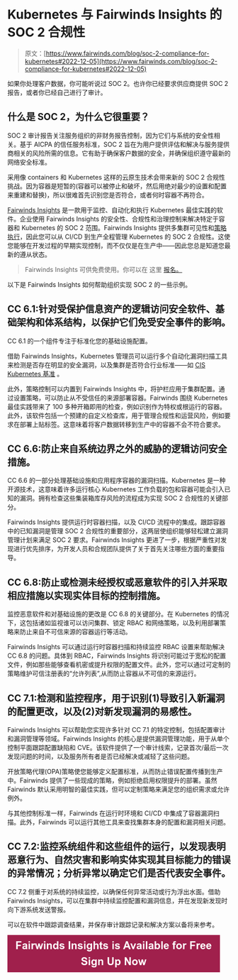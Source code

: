 # Kubernetes 与 Fairwinds Insights 的 SOC 2 合规性

> 原文：[https://www.fairwinds.com/blog/soc-2-compliance-for-kubernetes#2022-12-05](https://www.fairwinds.com/blog/soc-2-compliance-for-kubernetes#2022-12-05)

 如果你处理客户数据，你可能听说过 SOC 2。也许你已经要求供应商提供 SOC 2 报告，或者你已经自己进行了审计。

## 什么是 SOC 2，为什么它很重要？

SOC 2 审计报告关注服务组织的非财务报告控制，因为它们与系统的安全性相关。基于 AICPA 的信任服务标准，SOC 2 旨在为用户提供评估和解决与服务提供商相关的风险所需的信息。它有助于确保客户数据的安全，并确保组织遵守最新的网络安全标准。

采用像 containers 和 Kubernetes 这样的云原生技术会带来新的 SOC 2 合规性挑战。因为容器是短暂的(容器可以被停止和破坏，然后用绝对最少的设置和配置来重建和替换)，所以很难首先识别您是否符合，或者何时容器不再符合。

[Fairwinds Insights](/insights) 是一款用于监控、自动化和执行 Kubernetes 最佳实践的软件。企业使用 Fairwinds Insights 的安全性、合规性和治理控制来解决特定于容器和 Kubernetes 的 SOC 2 范围。Fairwinds Insights 提供多集群可见性和[策略执行](/kubernetes-policy-enforcement)，因此您可以从 CI/CD 到生产全程管理 Kubernetes 的 SOC 2 合规性。这使您能够在开发过程的早期实现控制，而不仅仅是在生产中——因此您总是知道您最新的遵从状态。

> Fairwinds Insights 可供免费使用。你可以在 这里 [报名。](https://www.fairwinds.com/coming-soon)

以下是 Fairwinds Insights 如何帮助组织实现 SOC 2 的一些示例。

## **CC 6.1:针对受保护信息资产的逻辑访问安全软件、基础架构和体系结构，以保护它们免受安全事件的影响。**

CC 6.1 的一个组件专注于标准化您的基础设施配置。

借助 Fairwinds Insights，Kubernetes 管理员可以运行多个自动化漏洞扫描工具来检测是否存在明显的安全漏洞，以及集群是否符合行业标准——如 [CIS Kubernetes 基准](https://www.cisecurity.org/benchmark/kubernetes/) 。

此外，策略控制可以内置到 Fairwinds Insights 中，将护栏应用于集群配置。通过设置策略，可以防止从不受信任的来源部署容器。Fairwinds 围绕 Kubernetes 最佳实践带来了 100 多种开箱即用的检查，例如识别作为特权或根运行的容器。此外，该软件包括一个预建的自定义检查库，用于管理合规性和运营风险，例如要求在部署上贴标签。这意味着将客户数据转移到生产中的容器不会不符合要求。

## **CC 6.6:防止来自系统边界之外的威胁的逻辑访问安全措施。**

CC 6.6 的一部分处理基础设施和应用程序容器的漏洞扫描。Kubernetes 是一种开源技术，这意味着许多运行核心 Kubernetes 工作负载的包和容器可能会引入已知的漏洞。拥有检查这些集装箱库存风险的流程成为实现 SOC 2 合规性的关键部分。

Fairwinds Insights 提供运行时容器扫描，以及 CI/CD 流程中的集成。跟踪容器中的已知漏洞是管理 SOC 2 合规性的重要部分，这两层使组织能够轻松建立漏洞管理计划来满足 SOC 2 要求。Fairwinds Insights 更进了一步，根据严重性对发现进行优先排序，为开发人员和合规团队提供了关于首先关注哪些方面的重要指导。

## **CC 6.8:防止或检测未经授权或恶意软件的引入并采取相应措施以实现实体目标的控制措施。**

监控恶意软件和对基础设施的更改是 CC 6.8 的关键部分。在 Kubernetes 的情况下，这包括诸如监视谁可以访问集群、锁定 RBAC 和网络策略，以及利用部署策略来防止来自不可信来源的容器运行等活动。

Fairwinds Insights 可以通过运行时容器扫描和持续监控 RBAC 设置来帮助解决 CC 6.8 的问题。具体到 RBAC，Fairwinds Insights 将识别可能过于宽松的配置文件，例如那些能够查看机密或提升权限的配置文件。此外，您可以通过可定制的策略维护可信注册表的“允许列表”,从而防止容器从不可信的来源运行。

## **CC 7.1:检测和监控程序，用于识别(1)导致引入新漏洞的配置更改，以及(2)对新发现漏洞的易感性。**

Fairwinds Insights 可以帮助您实现许多针对 CC 7.1 的特定控制，包括配置审计和漏洞管理等领域。Fairwinds Insights 的核心是提供漏洞管理功能，用于从单个控制平面跟踪配置缺陷和 CVE。该软件提供了一个审计线索，记录首次/最后一次发现问题的时间，以及服务所有者是否已经解决或减轻了这些问题。

开放策略代理(OPA)策略使您能够定义配置标准，从而防止错误配置传播到生产中。Fairwinds 提供了一些现成的策略，例如拒绝启用权限提升的部署。虽然 Fairwinds 默认采用明智的最佳实践，但可以定制策略来满足您的组织需求或允许例外。

与其他控制标准一样，Fairwinds 在运行时环境和 CI/CD 中集成了容器漏洞扫描。此外，Fairwinds 可以运行其他工具来查找集群本身的配置和漏洞相关问题。

## **CC 7.2:监控系统组件和这些组件的运行，以发现表明恶意行为、自然灾害和影响实体实现其目标能力的错误的异常情况；分析异常以确定它们是否代表安全事件。**

CC 7.2 侧重于对系统的持续监控，以确保任何异常活动或行为浮出水面。借助 Fairwinds Insights，可以在集群中持续监控配置和漏洞信息，并在发现新发现时向下游系统发送警报。

可以在软件中跟踪调查结果，并保存审计跟踪记录和解决方案以备将来参考。

[![Fairwinds Insights is Available for Free Sign Up Now](img/90e93a941f22f2087c3a229a91ea6c10.png)](https://cta-redirect.hubspot.com/cta/redirect/2184645/d329e036-9905-4715-85b8-31a98b50623c)